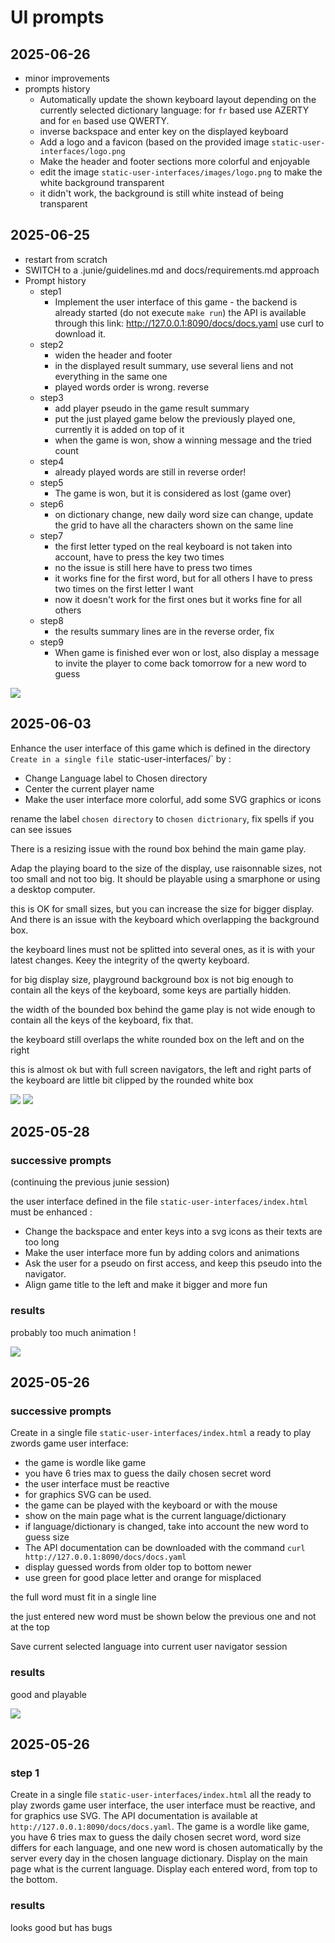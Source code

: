 # UI prompts

## 2025-06-26

- minor improvements
- prompts history
  - Automatically update the shown keyboard layout depending on the currently selected  dictionary language: for `fr` based use AZERTY and for `en` based use QWERTY.
  - inverse backspace and enter key on the displayed keyboard
  - Add a logo and a favicon (based on the provided image `static-user-interfaces/logo.png`
  - Make the header and footer sections more colorful and enjoyable
  - edit the image `static-user-interfaces/images/logo.png` to make the white background transparent
  - it didn't work, the background is still white instead of being transparent

## 2025-06-25

- restart from scratch
- SWITCH to a .junie/guidelines.md and docs/requirements.md approach
- Prompt history
  - step1
    - Implement the user interface of this game - the backend is already started (do not execute `make run`) the API is available through this link: http://127.0.0.1:8090/docs/docs.yaml use curl to download it.
  - step2
    - widen the header and footer
    - in the displayed result summary, use several liens and not everything in the same one
    - played words order is wrong. reverse
  - step3
    - add player pseudo in the game result summary
    - put the just played game below the previously played one, currently it is added on top of it
    - when the game is won, show a winning message and the tried count
  - step4
    - already played words are still in reverse order!
  - step5
    - The game is won, but it is considered as lost (game over)
  - step6
    - on dictionary change, new daily word size can change, update the grid to have all the characters shown on the same line
  - step7
    - the first letter typed on the real keyboard is not taken into account, have to press the key two times
    - no the issue is still here have to press two times
    - it works fine for the first word, but for all others I have to press two times on the first letter I want
    - now it doesn't work for the first ones but it works fine for all others
  - step8
    - the results summary lines are in the reverse order, fix
  - step9
    - When game is finished ever won or lost, also display a message to invite the player to come back tomorrow for a new word to guess

![](2025-06-25.png)


## 2025-06-03

Enhance the user interface of this game which is defined in the directory `Create in a single file `static-user-interfaces/` by :
- Change Language label to Chosen directory
- Center the current player name
- Make the user interface more colorful, add some SVG graphics or icons

rename the label `chosen directory` to `chosen dictrionary`, fix spells if you can see issues

There is a resizing issue with the round box behind the main game play.

Adap the playing board to the size of the display, use raisonnable sizes, not too small and not too big. It should be playable using a smarphone or using a desktop computer.

this is OK for small sizes, but you can increase the size for bigger display. And there is an issue with the keyboard which overlapping the background box.

the keyboard lines must not be splitted into several ones, as it is with your latest changes. Keey the integrity of the qwerty keyboard.

for big display size, playground background box is not big enough to contain all the keys of the keyboard, some keys are partially hidden.

the width of the bounded box behind the game play is not wide enough to contain all the keys of the keyboard, fix that.

the keyboard still overlaps the white rounded box on the left and on the right

this is almost ok but with full screen navigators, the left and right parts of the keyboard are little bit clipped by the rounded white box

![](2025-06-03-1.png) ![](2025-06-03-2.png)

## 2025-05-28

### successive prompts

(continuing the previous junie session)

the user interface defined in the file `static-user-interfaces/index.html` must be enhanced :
- Change the backspace and enter keys into a svg icons as their texts are too long
- Make the user interface more fun by adding colors and animations
- Ask the user for a pseudo on first access, and keep this pseudo into the navigator.
- Align game title to the left and make it bigger and more fun

### results
probably too much animation !

![](2025-05-28.png)

## 2025-05-26

### successive prompts
Create in a single file `static-user-interfaces/index.html` a ready to play 
zwords game user interface:
- the game is wordle like game
- you have 6 tries max to guess the daily chosen secret word
- the user interface must be reactive
- for graphics SVG can be used.
- the game can be played with the keyboard or with the mouse
- show on the main page what is the current language/dictionary
- if language/dictionary is changed, take into account the new word to guess size
- The API documentation can be downloaded with the command `curl http://127.0.0.1:8090/docs/docs.yaml`
- display guessed words from older top to bottom newer
- use green for good place letter and orange for misplaced

the full word must fit in a single line 

the just entered new word must be shown below the previous one and not at the top

Save current selected language into current user navigator session

### results

good and playable

![](2025-05-26.png)


## 2025-05-26

### step 1
Create in a single file `static-user-interfaces/index.html` all the ready to play zwords game user interface, the user interface must be reactive, and for graphics use SVG. The API documentation is available at `http://127.0.0.1:8090/docs/docs.yaml`. The game is a wordle like game, you have 6 tries max to guess the daily chosen secret word, word size differs for each language, and one new word is chosen automatically by the server every day in the chosen language dictionary. Display on the main page what is the current language. Display each entered word, from top to the bottom.

### results

looks good but has bugs

